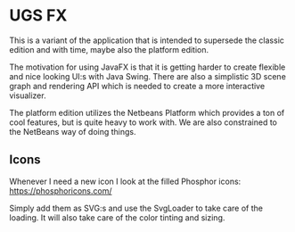 # UGS FX

This is a variant of the application that is intended to supersede the classic edition
and with time, maybe also the platform edition.

The motivation for using JavaFX is that it is getting harder to create flexible and nice looking UI:s 
with Java Swing. There are also a simplistic 3D scene graph and rendering API which is 
needed to create a more interactive visualizer. 

The platform edition utilizes the Netbeans Platform which provides a ton of cool features, but is 
quite heavy to work with. We are also constrained to the NetBeans way of doing things.

## Icons

Whenever I need a new icon I look at the filled Phosphor icons:
https://phosphoricons.com/

Simply add them as SVG:s and use the SvgLoader to take care of the loading. It will also
take care of the color tinting and sizing.